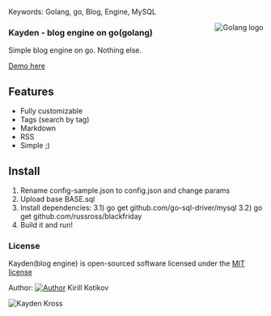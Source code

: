 Keywords: Golang, go, Blog, Engine, MySQL

<img src="http://golang.org/doc/gopher/frontpage.png" alt="Golang logo" align="right"/>

### Kayden - blog engine on go(golang)

Simple blog engine on go. Nothing else.

[Demo here](https://liamka.me)

## Features
- Fully customizable
- Tags (search by tag)
- Markdown
- RSS
- Simple ;)

## Install

1) Rename config-sample.json to config.json and change params
2) Upload base BASE.sql
3) Install dependencies:
	3.1) go get github.com/go-sql-driver/mysql
	3.2) go get github.com/russross/blackfriday
3) Build it and run!

### License

Kayden(blog engine) is open-sourced software licensed under the [MIT license](http://opensource.org/licenses/MIT)

Author: [![Author](https://liamka.me/public/favicon.ico)](https://liamka.me) Kirill Kotikov

![Kayden Kross](http://i.imgur.com/JN8TQxa.jpg)
